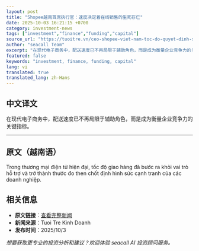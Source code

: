 ```yaml
---
layout: post
title: "Shopee越南首席执行官：速度决定着在线销售的生死存亡"
date: 2025-10-03 16:21:15 +0700
category: investment-news
tags: ["investment","finance","funding","capital"]
source_url: "https://tuoitre.vn/ceo-shopee-viet-nam-toc-do-quyet-dinh-su-song-con-cua-ban-hang-online-20251003161935209.htm"
author: "seacall Team"
excerpt: "在现代电子商务中，配送速度已不再局限于辅助角色，而是成为衡量企业竞争力的关键指标。..."
featured: false
keywords: "investment, finance, funding, capital"
lang: vi
translated: true
translated_lang: zh-Hans
---
```


## 中文译文

在现代电子商务中，配送速度已不再局限于辅助角色，而是成为衡量企业竞争力的关键指标。

---

## 原文（越南语）

Trong thương mại điện tử hiện đại, tốc độ giao hàng đã bước ra khỏi vai trò hỗ trợ và trở thành thước đo then chốt định hình sức cạnh tranh của các doanh nghiệp.

## 相关信息

- **原文链接**：[查看完整新闻](https://tuoitre.vn/ceo-shopee-viet-nam-toc-do-quyet-dinh-su-song-con-cua-ban-hang-online-20251003161935209.htm)
- **新闻来源**：Tuoi Tre Kinh Doanh
- **发布时间**：2025/10/3

*想要获取更专业的投资分析和建议？欢迎体验 seacall AI 投资顾问服务。*